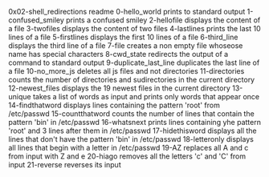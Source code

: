 0x02-shell_redirections readme
0-hello_world prints to standard output
1-confused_smiley prints a confused smiley
2-hellofile displays the content of a file
3-twofiles displays the content of two files
4-lastlines prints the last 10 lines of a file
5-firstlines displays the first 10 lines of a file
6-third_line displays the third line of a file
7-file creates a non empty file whoseose name has special characters
8-cwd_state redirects the output of a command to standard output
9-duplicate_last_line duplicates the last line of a file
10-no_more_js deletes all js files and not directories
11-directories counts the number of directories and sudirectories in the current directory
12-newest_files displays the 19 newest files in the current directory
13-unique takes a list of words as input and prints only words that appear once
14-findthatword displays lines containing the pattern 'root' from /etc/passwd
15-countthatword counts the number of lines that contain the pattern 'bin' in /etc/passwd
16-whatsnext prints lines containing yhe pattern 'root' and 3 lines after them in /etc/passwd
17-hidethisword displays all the lines that don't have the pattern 'bin' in /etc/passwd
18-letteronly displays all lines that begin with a letter in /etc/passwd
19-AZ replaces all A and c from input with Z and e
20-hiago removes all the letters 'c' and 'C' from input
21-reverse reverses its input
